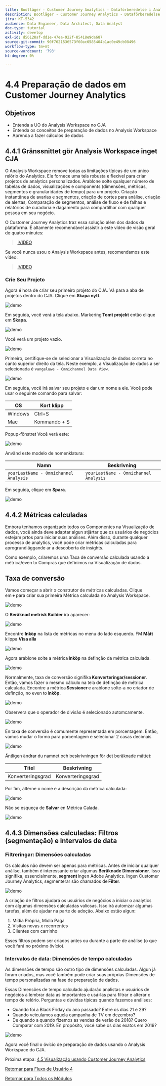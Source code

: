 ```yaml
---
title: Bootläger - Customer Journey Analytics - Dataförberedelse i Analysis Workspace - Brasilien
description: Bootläger - Customer Journey Analytics - Dataförberedelse i Analysis Workspace - Brasilien
jira: KT-5342
audience: Data Engineer, Data Architect, Data Analyst
doc-type: tutorial
activity: develop
exl-id: d56128af-dd1e-47ea-922f-85418e9da687
source-git-commit: 90f7621536573f60ac6585404b1ac0e49cb08496
workflow-type: tm+mt
source-wordcount: '793'
ht-degree: 0%

---
```


# 4.4 Preparação de dados em Customer Journey Analytics

## Objetivos

- Entenda a UO do Analysis Workspace no CJA
- Entenda os conceitos de preparação de dados no Analysis Workspace
- Aprenda a fazer cálculos de dados

## 4.4.1 Gränssnittet gör Analysis Workspace inget CJA

O Analysis Workspace remove todas as limitações típicas de um único relório do Analytics. Ele fornece uma tela robusta e flexível para criar projetos de analytics personalizados. Arablone solte qualquer número de tabelas de dados, visualizações e components (dimensões, métricas, segmentos e granularidades de tempo) para um projeto. Criação instantânea de avarias e segmentos, criação de cortes para análise, criação de alertas, Comparação de segmentos, análise de fluxo e de falhas e relatórios de curadoria e dagamento para compartilhar com qualquer pessoa em seu negócio.

O Customer Journey Analytics traz essa solução além dos dados da plataforma. É altamente recomendável assistir a este vídeo de visão geral de quatro minutes:

>[!VIDEO](https://video.tv.adobe.com/v/35109?quality=12&learn=on)

Se você nunca usou o Analysis Workspace antes, recomendamos este vídeo:

>[!VIDEO](https://video.tv.adobe.com/v/26266?quality=12&learn=on)

### Crie Seu Projeto

Agora é hora de criar seu primeiro projeto do CJA. Vá para a aba de projetos dentro do CJA. Clique em **Skapa nytt**.

![demo](./images/prmenu.png)

Em seguida, você verá a tela abaixo. Markering **Tomt projekt** então clique em **Skapa**.

![demo](./images/prmenu1.png)

Você verá um projeto vazio.

![demo](./images/premptyprojects.png)

Primeiro, certifique-se de selecionar a Visualização de dados correta no canto superior direito da tela. Neste exemplo, a Visualização de dados a ser selecionada é `vangeluwe - Omnichannel Data View`.

![demo](./images/prdv.png)

Em seguida, você irá salvar seu projeto e dar um nome a ele. Você pode usar o seguinte comando para salvar:

| OS | Kort klipp |
| ----------------- |-------------| 
| Windows | Ctrl+S |
| Mac | Kommando + S |

Popup-fönstret Você verá este:

![demo](./images/prsave.png)

Använd este modelo de nomenklatura:

| Namn | Beskrivning |
| ----------------- |-------------| 
| `yourLastName - Omnichannel Analysis` | `yourLastName - Omnichannel Analysis` |

Em seguida, clique em **Spara**.

![demo](./images/prsave2.png)

## 4.4.2 Métricas calculadas

Embora tenhamos organizado todos os Componentes na Visualização de dados, você ainda deve adaptar algun stjärtar que os usuários de negócios estejam prtos para iniciar suas análises. Além disso, durante qualquer processo de analytics, você pode criar métricas calculadas para aprogrundläggande ar a descoberta de insights.

Como exemplo, criaremos uma Taxa de conversão calculada usando a métrica/even to Compras que definimos na Visualização de dados.

## Taxa de conversão

Vamos começar a abrir o construtor de métricas calculadas. Clique em **+** para criar sua primeira Métrica calculada no Analysis Workspace.

![demo](./images/pradd.png)

O **Beräknad metrisk Builder** irá aparecer:

![demo](./images/prbuilder.png)

Encontre **Inköp** na lista de métricas no menu do lado esquerdo. FM **Mått** klippa **Visa alla**

![demo](./images/calcbuildercr1.png)

Agora arablone solte a métrica **Inköp** na definção da métrica calculada.

![demo](./images/calcbuildercr2.png)

Normalmente, taxa de conversão signifika **Konverteringar/sessioner**. Então, vamos fazer o mesmo cálculo na tela de definção de métrica calculada. Encontre a métrica **Sessioner** e arablone solte-a no criador de definção, no even to **Inköp**.

![demo](./images/calcbuildercr3.png)

Observera que o operador de divisão é selecionado automcamente.

![demo](./images/calcbuildercr4.png)

En taxa de conversão é comumente representada em porcentagem. Então, vamos mudar o formo para porcentagem e selecionar 2 casas decimais.

![demo](./images/calcbuildercr5.png)

Äntligen ändrar du namnet och beskrivningen för det beräknade måttet:

| Titel | Beskrivning |
| ----------------- |-------------| 
| Konverteringsgrad | Konverteringsgrad |

Por fim, alterne o nome e a descrição da métrica calculada:

![demo](./images/calcbuildercr6.png)

Não se esqueça de **Salvar** en Métrica Calada.

![demo](./images/pr9.png)

## 4.4.3 Dimensões calculadas: Filtros (segmentação) e intervalos de data

### Filtreringar: Dimensões calculadas

Os cálculos não devem ser apenas para métricas. Antes de iniciar qualquer análise, também é interessante criar algumas **Beräknade Dimensioner**. Isso signifika, essencialmente, **segment** ingen Adobe Analytics. Ingen Customer Journey Analytics, segmenterar são chamados de **Filter**.

![demo](./images/prfilters.png)

A criação de filtros ajudará os usuários de negócios a iniciar o analytics com algumas dimensões calculadas valiosas. Isso irá automzar algumas tarefas, além de ajudar na parte de adoção. Abaixo estão algun:

1. Mídia Própria, Mídia Paga
2. Visitas novas x recorrentes
3. Clientes com carrinho

Esses filtros podem ser criados antes ou durante a parte de análise (o que você fará no próximo övício).

### Intervalos de data: Dimensões de tempo calculadas

As dimensões de tempo são outro tipo de dimensões calculadas. Algun já foram criados, mas você também pode criar suas próprias Dimensões de tempo personalizadas na fase de preparação de dados.

Essas Dimensões de tempo calculado ajudarão analistas e usuários de negócios a lembrar data as importantes e usá-las para filtrar e alterar o tempo de relório. Perguntas e dúvidas típicas quando fazemos análises:

- Quando foi a Black Friday do ano passado? Entre os dias 21 e 29?
- Quando veiculamos aquela campanha de TV em dezembro?
- De quando a quando fizemos as vendas de verão de 2018? Quero Comparar com 2019. En propósito, você sabe os dias exatos em 2019?

![demo](./images/timedimensions.png)

Agora você final o övício de preparação de dados usando o Analysis Workspace do CJA.

Próxima etapa: [4.5 Visualização usando Customer Journey Analytics](./ex5.md)

[Retornar para Fluxo de Usuário 4](./uc4.md)

[Retornar para Todos os Módulos](./../../overview.md)
